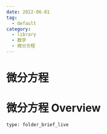 ```yaml
---
date: 2022-06-01
tag:
  - default
category:
  - library
  - 数学
  - 微分方程
---
```


# 微分方程
# 微分方程 Overview
 
```ccard
type: folder_brief_live
```
 
